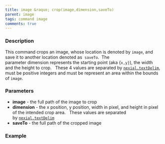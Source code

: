 ```yaml
---
title: image &raquo; crop(image,dimension,saveTo)
parent: image
tags: command image
comments: true
---
```



### Description
This command crops an image, whose location is denoted by `image`, and save it to another location denoted as 
`saveTo`.  The parameter dimension represents the starting point (aka {`x,y}`), the width and the height to crop.  
These 4 values are separated by [`nexial.textDelim`](../../systemvars/index#nexial.textDelim), must be positive 
integers and must be represent an area within the bounds of `image`.


### Parameters
- **image** \- the full path of the image to crop
- **dimension** \- the x position, y position, width in pixel, and height in pixel of the intended crop area.  
  These values are separated by [`nexial.textDelim`](../../systemvars/index#nexial.textDelim)
- **saveTo** \- the full path of the cropped image

### Example
